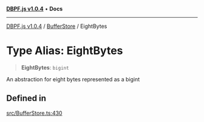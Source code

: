 [**DBPF.js v1.0.4**](../../README.md) • **Docs**

***

[DBPF.js v1.0.4](../../README.md) / [BufferStore](../README.md) / EightBytes

# Type Alias: EightBytes

> **EightBytes**: `bigint`

An abstraction for eight bytes represented as a bigint

## Defined in

[src/BufferStore.ts:430](https://github.com/anonhostpi/DBPF.js/blob/5970b3db05862f3a4fc27886740f0325e027cf60/src/BufferStore.ts#L430)
